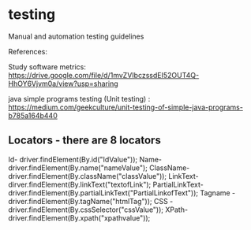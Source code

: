# testing
Manual and automation testing guidelines

References:

Study software metrics: https://drive.google.com/file/d/1mvZVIbczssdEI52OUT4Q-HhOY6Vjvm0a/view?usp=sharing

java simple programs testing (Unit testing) : https://medium.com/geekculture/unit-testing-of-simple-java-programs-b785a164b440


Locators - there are 8 locators
---------
Id- driver.findElement(By.id("IdValue"));
Name- driver.findElement(By.name("nameValue");
ClassName- driver.findElement(By.className("classValue"));
LinkText- dirver.findElement(By.linkText("textofLink");
PartialLinkText- driver.findElement(By.partialLinkText("PartialLinkofText"));
Tagname - driver.findElement(By.tagName("htmlTag"));
CSS - driver.findElement(By.cssSelector("cssValue"));
XPath- driver.findElement(By.xpath("xpathvalue"));




